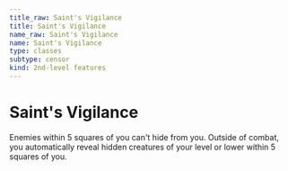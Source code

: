 ```yaml
---
title_raw: Saint's Vigilance
title: Saint's Vigilance
name_raw: Saint's Vigilance
name: Saint's Vigilance
type: classes
subtype: censor
kind: 2nd-level features
---
```


# Saint's Vigilance

Enemies within 5 squares of you can't hide from you. Outside of combat, you automatically reveal hidden creatures of your level or lower within 5 squares of you.
